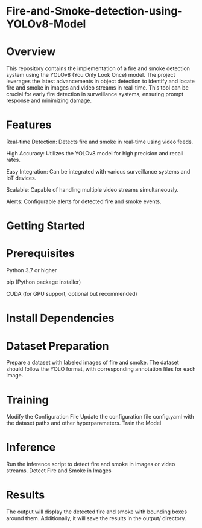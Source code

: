 # Fire-and-Smoke-detection-using-YOLOv8-Model
# Overview
This repository contains the implementation of a fire and smoke detection system using the YOLOv8 (You Only Look Once) model. The project leverages the latest advancements in object detection to identify and locate fire and smoke in images and video streams in real-time. This tool can be crucial for early fire detection in surveillance systems, ensuring prompt response and minimizing damage.

# Features
Real-time Detection: Detects fire and smoke in real-time using video feeds.

High Accuracy: Utilizes the YOLOv8 model for high precision and recall rates.

Easy Integration: Can be integrated with various surveillance systems and IoT devices.

Scalable: Capable of handling multiple video streams simultaneously.

Alerts: Configurable alerts for detected fire and smoke events.

# Getting Started
# Prerequisites

Python 3.7 or higher

pip (Python package installer)

CUDA (for GPU support, optional but recommended)

# Install Dependencies
# Dataset Preparation
Prepare a dataset with labeled images of fire and smoke. The dataset should follow the YOLO format, with corresponding annotation files for each image.
# Training
Modify the Configuration File
Update the configuration file config.yaml with the dataset paths and other hyperparameters.
Train the Model
# Inference
Run the inference script to detect fire and smoke in images or video streams.
Detect Fire and Smoke in Images 
# Results
The output will display the detected fire and smoke with bounding boxes around them. Additionally, it will save the results in the output/ directory.
